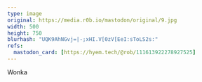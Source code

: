```yaml
---
type: image
original: https://media.r0b.io/mastodon/original/9.jpg
width: 500
height: 750
blurhash: "UQK9AhNGvj=|-;xHI.V[0zV[EeI:sToLS2s:"
refs:
  mastodon_card: [https://hyem.tech/@rob/111613922278927525]
---
```


Wonka
